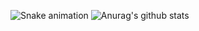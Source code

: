 ![Snake animation](https://github.com/huguds/huguds/blob/output/github-contribution-grid-snake.svg)
![Anurag's github stats](https://github-readme-stats.vercel.app/api?username=huguds)
